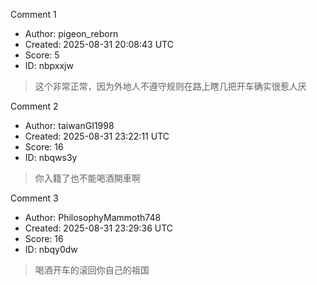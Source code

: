 Comment 1

- Author: pigeon_reborn
- Created: 2025-08-31 20:08:43 UTC
- Score: 5
- ID: nbpxxjw

> 这个非常正常，因为外地人不遵守规则在路上瞎几把开车确实很惹人厌

Comment 2

- Author: taiwanGI1998
- Created: 2025-08-31 23:22:11 UTC
- Score: 16
- ID: nbqws3y

> 你入籍了也不能喝酒開車啊

Comment 3

- Author: PhilosophyMammoth748
- Created: 2025-08-31 23:29:36 UTC
- Score: 16
- ID: nbqy0dw

> 喝酒开车的滚回你自己的祖国

